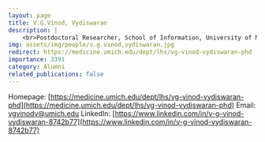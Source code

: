 ```yaml
---
layout: page
title: V.G.Vinod, Vydiswaran
description: |
    <br>Postdoctoral Researcher, School of Information, University of Michigan<br>Aug 2013 -- Jul 2015<br><span style='color:blue'>Associate Professor of Learning Health Sciences, University of Michigan</span>
img: assets/img/people/v.g.vinod,vydiswaran.jpg
redirect: https://medicine.umich.edu/dept/lhs/vg-vinod-vydiswaran-phd
importance: 3391
category: Alumni
related_publications: false
---
```

Homepage: [https://medicine.umich.edu/dept/lhs/vg-vinod-vydiswaran-phd](https://medicine.umich.edu/dept/lhs/vg-vinod-vydiswaran-phd)
Email: [vgvinodv@umich.edu](mailto:vgvinodv@umich.edu)
LinkedIn: [https://www.linkedin.com/in/v-g-vinod-vydiswaran-8742b77](https://www.linkedin.com/in/v-g-vinod-vydiswaran-8742b77)
